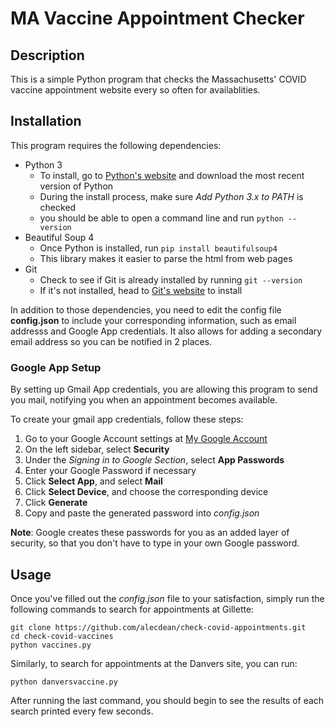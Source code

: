 # MA Vaccine Appointment Checker

## Description

This is a simple Python program that checks the Massachusetts' COVID vaccine appointment website every so often for availablities.

## Installation

This program requires the following dependencies:

- Python 3
  - To install, go to [Python's website](https://www.python.org/downloads/) and download the most recent version of Python
  - During the install process, make sure *Add Python 3.x to PATH* is checked
  - you should be able to open a command line and run ```python --version```
- Beautiful Soup 4
  - Once Python is installed, run ```pip install beautifulsoup4```
  - This library makes it easier to parse the html from web pages
- Git
  - Check to see if Git is already installed by running ```git --version```
  - If it's not installed, head to [Git's website](https://git-scm.com/download/win) to install

In addition to those dependencies, you need to edit the config file **config.json** to include your corresponding information, such as email addresss and Google App credentials. It also allows for adding a secondary email address so you can be notified in 2 places.

### Google App Setup

By setting up Gmail App credentials, you are allowing this program to send you mail, notifying you when an appointment becomes available.

To create your gmail app credentials, follow these steps:

1. Go to your Google Account settings at [My Google Account](https://myaccount.google.com/)
2. On the left sidebar, select **Security**
3. Under the *Signing in to Google Section*, select **App Passwords**
4. Enter your Google Password if necessary
5. Click **Select App**, and select **Mail**
6. Click **Select Device**, and choose the corresponding device
7. Click **Generate**
8. Copy and paste the generated password into *config.json*

**Note**: Google creates these passwords for you as an added layer of security, so that you don't have to type in your own Google password.

## Usage

Once you've filled out the *config.json* file to your satisfaction, simply run the following commands to search for appointments at Gillette:

```
git clone https://github.com/alecdean/check-covid-appointments.git
cd check-covid-vaccines
python vaccines.py
```

Similarly, to search for appointments at the Danvers site, you can run:

```
python danversvaccine.py
```

After running the last command, you should begin to see the results of each search printed every few seconds.
